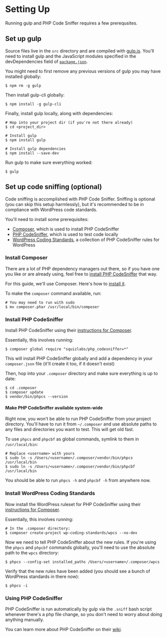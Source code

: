 # Setting Up

Running gulp and PHP Code Sniffer requires a few prerequsites.

## <a name="gulp"></a>Set up gulp

Source files live in the `src` directory and are compiled with [gulp.js](https://gulpjs.com/).  You'll need to install gulp and the JavaScript modules specified in the devDependencies field of [`package.json`](https://github.com/uriweb/uri-library-search/blob/master/package.json).

You might need to first remove any previous versions of gulp you may have installed globally:

```shell
$ npm rm -g gulp
```

Then install gulp-cli globally:

```shell
$ npm install -g gulp-cli
```

Finally, install gulp locally, along with dependencies:

```shell
# Hop into your project dir (if you're not there already)
$ cd <project_dir>

# Install gulp
$ npm install gulp

# Install gulp dependencies
$ npm install --save-dev
```

Run gulp to make sure everything worked:
```shell
$ gulp
```

## <a name="testing"></a>Set up code sniffing (optional)

Code sniffing is accomplished with PHP Code Sniffer.  Sniffing is optional (you can skip this setup harmlessly), but it's recommended to be in compliance with WordPress code standards.

You'll need to install some prerequisites:

* [Composer](https://getcomposer.org), which is used to install PHP CodeSniffer
* [PHP CodeSniffer](https://github.com/squizlabs/PHP_CodeSniffer), which is used to test code locally
* [WordPress Coding Standards](https://github.com/WordPress-Coding-Standards/WordPress-Coding-Standards#installation), a collection of PHP CodeSniffer rules for WordPress

### Install Composer

There are a lot of PHP dependency managers out there, so if you have one you like or are already using, feel free to [install PHP CodeSniffer](https://github.com/squizlabs/PHP_CodeSniffer#installation) that way.

For this guide, we'll use Composer.  Here's how to [install it](https://getcomposer.org/download/).

To make the `composer` command available, run:

```shell
# You may need to run with sudo
$ mv composer.phar /usr/local/bin/composer
```

### Install PHP CodeSniffer

Install PHP CodeSniffer using their [instructions for Composer](https://github.com/squizlabs/PHP_CodeSniffer#composer).

Essentially, this involves running:

```shell
$ composer global require "squizlabs/php_codesniffer=*"
```

This will install PHP CodeSniffer globally and add a dependency in your `composer.json` file (it'll create it too, if it doesn't exist)

Then, hop into your `.composer` directory and make sure everything is up to date:

```shell
$ cd .composer
$ composer update
$ vendor/bin/phpcs --version
```

#### Make PHP CodeSniffer available system-wide

Right now, you won't be able to run PHP CodeSniffer from your project directory.  You'll have to run it from `~/.composer` and use absolute paths to any files and directories you want to test.  This will get old fast.

To use `phpcs` and `phpcbf` as global commands, symlink to them in `/usr/local/bin`:

```shell
# Replace <username> with yours
$ sudo ln -s /Users/<username>/.composer/vendor/bin/phpcs /usr/local/bin
$ sudo ln -s /Users/<username>/.composer/vendor/bin/phpcbf /usr/local/bin
```

You should be able to run `phpcs -h` and `phpcbf -h` from anywhere now.

### Install WordPress Coding Standards

Now install the WordPress ruleset for PHP CodeSniffer using their [instructions for Composer](https://github.com/WordPress-Coding-Standards/WordPress-Coding-Standards#installation).

Essentially, this involves running:

```shell
# In the .composer directory:
$ composer create-project wp-coding-standards/wpcs --no-dev
```

Now we need to tell PHP CodeSniffer about the new rules.  If you're using the `phpcs` and `phpcbf` commands globally, you'll need to use the absolute path to the `wpcs` directory:
```shell
$ phpcs --config-set installed_paths /Users/<username>/.composer/wpcs
```

Verify that the new rules have been added (you should see a bunch of WordPress standards in there now):
```shell
$ phpcs -i
```

### Using PHP CodeSniffer

PHP CodeSniffer is run automatically by gulp via the `.sniff` bash script whenever there's a php file change, so you don't need to worry about doing anything manually.

You can learn more about PHP CodeSniffer on their [wiki](https://github.com/squizlabs/PHP_CodeSniffer/wiki).
